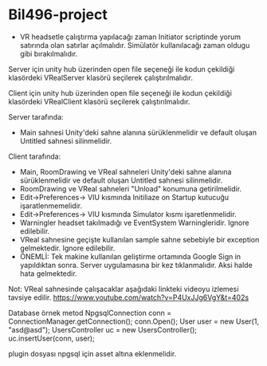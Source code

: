 # Bil496-project
* VR headsetle çalıştırma yapılacağı zaman Initiator scriptinde yorum satırında olan satırlar açılmalıdır. Simülatör kullanılacağı zaman oldugu gibi bırakılmalıdır.


Server için  unity hub üzerinden open file seçeneği ile kodun çekildiği klasördeki VRealServer klasörü seçilerek çalıştırılmalıdır.

Client için  unity hub üzerinden open file seçeneği ile kodun çekildiği klasördeki VRealClient klasörü seçilerek çalıştırılmalıdır.

Server tarafında:
* Main sahnesi Unity'deki sahne alanına sürüklenmelidir ve default oluşan Untitled sahnesi silinmelidir.

Client tarafında:
* Main, RoomDrawing ve VReal sahneleri Unity'deki sahne alanına sürüklenmelidir ve default oluşan Untitled sahnesi silinmelidir.
* RoomDrawing ve VReal sahneleri "Unload" konumuna getirilmelidir.
* Edit->Preferences-> VIU kısmında Initiliaze on Startup kutucuğu işaratlenmemelidir.
* Edit->Preferences-> VIU kısmında Simulator kısmı işaretlenmelidir.
* Warningler headset takılmadığı ve EventSystem Warningleridir. Ignore edilebilir.
* VReal sahnesine geçişte kullanılan sample sahne sebebiyle bir exception gelmektedir. Ignore edilebilir.
* ÖNEMLİ: Tek makine kullanılan geliştirme ortamında Google Sign in yapıldıktan sonra. Server uygulamasına bir kez tıklanmalıdır. Aksi halde hata gelmektedir.

Not: VReal sahnesinde çalışacaklar aşağıdaki linkteki videoyu izlemesi tavsiye edilir.
	https://www.youtube.com/watch?v=P4UxJJg6VgY&t=402s

Database örnek metod
 NpgsqlConnection conn = ConnectionManager.getConnection();
        conn.Open();
        User user = new User(1, "asd@asd");
        UsersController uc = new UsersController();
        uc.insertUser(conn, user);

plugin dosyası npgsql için asset altına eklenmelidir.
